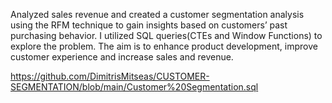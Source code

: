 Analyzed sales revenue and created a customer segmentation analysis using the RFM technique to gain insights based on customers’ past purchasing behavior. I utilized SQL queries(CTEs and Window Functions) to explore the problem. The aim is to enhance product development, improve customer experience and increase sales and revenue.

https://github.com/DimitrisMitseas/CUSTOMER-SEGMENTATION/blob/main/Customer%20Segmentation.sql
